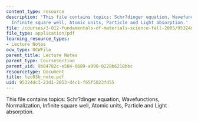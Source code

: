 ```yaml
---
content_type: resource
description: 'This file contains topics: Schr?dinger equation, Wavefunctions, Normalization,
  Infinite square well, Atomic units, Particle and Light absorption.'
file: /courses/3-012-fundamentals-of-materials-science-fall-2005/95324dc323d12053d4c1f65f5023fd55_lec03b_note.pdf
file_type: application/pdf
learning_resource_types:
- Lecture Notes
ocw_type: OCWFile
parent_title: Lecture Notes
parent_type: CourseSection
parent_uid: 9b84782c-e584-0689-a998-0228b6218bbc
resourcetype: Document
title: lec03b_note.pdf
uid: 95324dc3-23d1-2053-d4c1-f65f5023fd55
---
```

This file contains topics: Schr?dinger equation, Wavefunctions, Normalization, Infinite square well, Atomic units, Particle and Light absorption.

